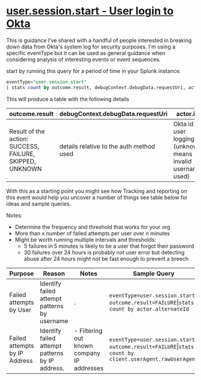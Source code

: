 # [user.session.start - User login to Okta](https://developer.okta.com/docs/api/resources/event-types/?q=user.session.start)

This is guidance I’ve shared with a handful of people interested in breaking down data from Okta's system log for security purposes.  I'm using a specific eventType but it can be used as general guidance when considering analysis of interesting events or event sequences.

start by running this query for a period of time in your Splunk instance.

```sql
eventType="user.session.start"
| stats count by outcome.result, debugContext.debugData.requestUri, actor.id, actor.alternateId
```

This will produce a table with the following details

|outcome.result|debugContext.debugData.requestUri|actor.id|actor.alternateId|count|
|------|------|------|------|------|
|Result of the action: SUCCESS, FAILURE, SKIPPED, UNKNOWN|details relative to the auth method used|Okta id of user logging in (unknown means invalid username used)|username (login) of user logging in|number of occurances found|

With this as a starting point you might see how Tracking and reporting on this event would help you uncover a number of things see table below for ideas and sample queries.

Notes:
- Determine the frequency and threshold that works for your org
- More than x number of failed attempts per user over _n_ minutes
- Might be worth running multiple intervals and thresholds:
  - 5 failures in 5 minutes is likely to be a user that forgot their password
  - 30 failures over 24 hours is probably not user error but detecting abuse after 24 hours might not be fast enough to prevent a breech

|Purpose|Reason|Notes|Sample Query|
|------|------|------|------------------|
|Failed attempts by User|Identify failed attempt patterns by username| . |`eventType=user.session.start outcome.result=FAILURE`\|`stats count by actor.alternateId`|
|Failed attempts by IP Address|Identify failed attempt patterns by IP address.|- Filtering out known company IP addresses|`eventType=user.session.start outcome.result=FAILURE`\|`stats count by client.userAgent.rawUserAgent`|
